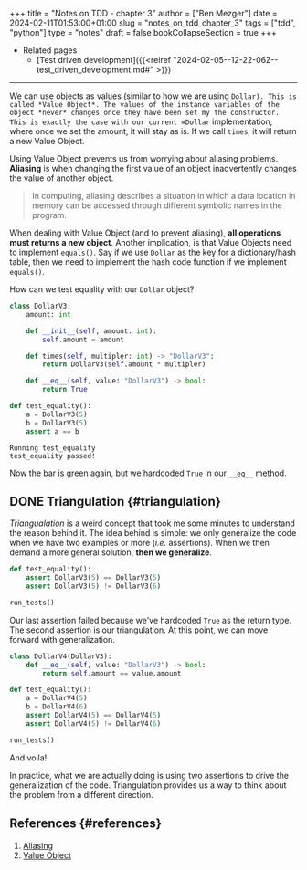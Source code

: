 +++
title = "Notes on TDD - chapter 3"
author = ["Ben Mezger"]
date = 2024-02-11T01:53:00+01:00
slug = "notes_on_tdd_chapter_3"
tags = ["tdd", "python"]
type = "notes"
draft = false
bookCollapseSection = true
+++

-   Related pages
    -   [Test driven development]({{<relref "2024-02-05--12-22-06Z--test_driven_development.md#" >}})

---

We can use objects as values (similar to how we are using `Dollar). This is
called *Value Object*. The values of the instance variables of the object
*never* changes once they have been set my the constructor. This is exactly the
case with our current =Dollar` implementation, where once we set the amount, it
will stay as is. If we call `times`, it will return a new Value Object.

Using Value Object prevents us from worrying about aliasing problems. **Aliasing**
is when changing the first value of an object inadvertently changes the value of
another object.

> In computing, aliasing describes a situation in which a data location in memory
> can be accessed through different symbolic names in the program.

When dealing with Value Object (and to prevent aliasing), **all operations must
returns a new object**. Another implication, is that Value Objects need to
implement `equals()`.
Say if we use `Dollar` as the key for a dictionary/hash table, then we need to
implement the hash code function if we implement `equals()`.

How can we test equality with our `Dollar` object?

```python
class DollarV3:
    amount: int

    def __init__(self, amount: int):
        self.amount = amount

    def times(self, multipler: int) -> "DollarV3":
        return DollarV3(self.amount * multipler)

    def __eq__(self, value: "DollarV3") -> bool:
        return True
```

```python
def test_equality():
    a = DollarV3(5)
    b = DollarV3(5)
    assert a == b
```

```text
Running test_equality
test_equality passed!
```

Now the bar is green again, but we hardcoded `True` in our `__eq__` method.


## <span class="org-todo done DONE">DONE</span> Triangulation {#triangulation}

_Triangualation_ is a weird concept that took me some minutes to understand the
reason behind it. The idea behind is simple: we only generalize the code when we
have two examples or more (_i.e._ assertions). When we then demand a more
general solution, **then we generalize**.

```python
def test_equality():
    assert DollarV3(5) == DollarV3(5)
    assert DollarV3(5) != DollarV3(6)

run_tests()
```

Our last assertion failed because we've hardcoded `True` as the return type.
The second assertion is our triangulation. At this point, we can move forward
with generalization.

```python
class DollarV4(DollarV3):
    def __eq__(self, value: "DollarV3") -> bool:
        return self.amount == value.amount
```

```python
def test_equality():
    a = DollarV4(5)
    b = DollarV4(6)
    assert DollarV4(5) == DollarV4(5)
    assert DollarV4(5) != DollarV4(6)

run_tests()
```

And voila!

In practice, what we are actually doing is using two assertions to drive the
generalization of the code. Triangulation provides us a way to think about the
problem from a different direction.


## References {#references}

1.  [Aliasing](https://en.wikipedia.org/wiki/Aliasing%5F(computing))
2.  [Value Object](https://en.wikipedia.org/wiki/Value%5Fobject)
